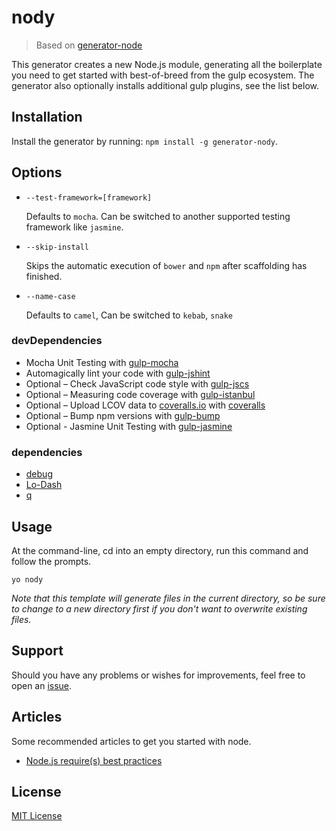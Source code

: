 # nody

> Based on [generator-node](https://github.com/yeoman/generator-node-gulp)

This generator creates a new Node.js module, generating all the boilerplate you need to get started with best-of-breed from the gulp ecosystem. The generator also optionally installs additional gulp plugins, see the list below.



## Installation

Install the generator by running: `npm install -g generator-nody`.

## Options

* `--test-framework=[framework]`

  Defaults to `mocha`. Can be switched to
  another supported testing framework like `jasmine`.

* `--skip-install`

  Skips the automatic execution of `bower` and `npm` after
  scaffolding has finished.
  
* `--name-case`

  Defaults to `camel`, Can be switched to `kebab`, `snake`
  
  
  

### devDependencies

- Mocha Unit Testing with [gulp-mocha](https://github.com/sindresorhus/gulp-mocha)
- Automagically lint your code with [gulp-jshint](https://github.com/spenceralger/gulp-jshint)
- Optional – Check JavaScript code style with [gulp-jscs](https://github.com/sindresorhus/gulp-jscs)
- Optional – Measuring code coverage with [gulp-istanbul](https://github.com/SBoudrias/gulp-istanbul)
- Optional – Upload LCOV data to [coveralls.io](http://coveralls.io) with [coveralls](https://github.com/cainus/node-coveralls)
- Optional – Bump npm versions with [gulp-bump](https://github.com/stevelacy/gulp-bump)
- Optional - Jasmine Unit Testing with [gulp-jasmine](https://github.com/sindresorhus/gulp-jasmine)

### dependencies


- [debug](https://github.com/visionmedia/debug)
- [Lo-Dash](http://lodash.com/)
- [q](https://github.com/kriskowal/q)



## Usage

At the command-line, cd into an empty directory, run this command and follow the prompts.

```
yo nody
```

_Note that this template will generate files in the current directory, so be sure to change to a new directory first if you don't want to overwrite existing files._



## Support

Should you have any problems or wishes for improvements, feel free to open an [issue](https://github.com/qiu8310/generator-nody/issues).


## Articles

Some recommended articles to get you started with node.
- [Node.js require(s) best practices](http://www.mircozeiss.com/node-js-require-s-best-practices/)



## License

[MIT License](http://en.wikipedia.org/wiki/MIT_License)



